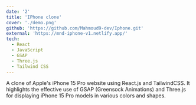 ```yaml
---
date: '2'
title: 'IPhone clone'
cover: './demo.png'
github: 'https://github.com/Mahmoud9-dev/Iphone.git'
external: 'https://mnd-iphone-v1.netlify.app/'
tech:
  - React
  - JavaScript
  - GSAP
  - Three.js
  - Tailwind CSS
---
```


A clone of Apple's iPhone 15 Pro website using React.js and TailwindCSS. It highlights the effective use of GSAP (Greensock Animations) and Three.js for displaying iPhone 15 Pro models in various colors and shapes.
